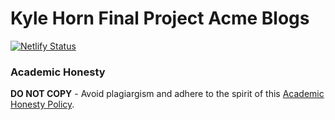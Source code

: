 # Kyle Horn Final Project Acme Blogs

[![Netlify Status](https://api.netlify.com/api/v1/badges/c73d6eae-bfa6-4295-840b-7150983bcb61/deploy-status)](https://app.netlify.com/sites/effulgent-tiramisu-28e217/deploys)

### Academic Honesty

**DO NOT COPY** - Avoid plagiargism and adhere to the spirit of this [Academic Honesty Policy](https://www.freecodecamp.org/news/academic-honesty-policy/).

